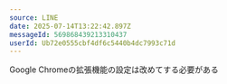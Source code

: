 ```yaml
---
source: LINE
date: 2025-07-14T13:22:42.897Z
messageId: 569868439213310437
userId: Ub72e0555cbf4df6c5440b4dc7993c71d
---
```


Google Chromeの拡張機能の設定は改めてする必要がある